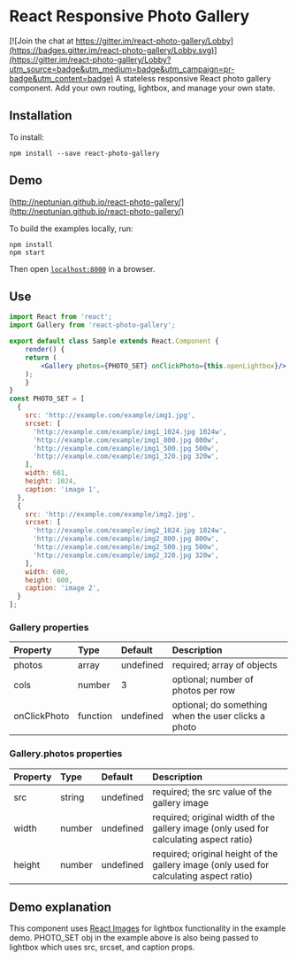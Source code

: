 # React Responsive Photo Gallery

[![Join the chat at https://gitter.im/react-photo-gallery/Lobby](https://badges.gitter.im/react-photo-gallery/Lobby.svg)](https://gitter.im/react-photo-gallery/Lobby?utm_source=badge&utm_medium=badge&utm_campaign=pr-badge&utm_content=badge)
A stateless responsive React photo gallery component. Add your own routing, lightbox, and manage your own state. 

## Installation

To install:

```
npm install --save react-photo-gallery
```

## Demo

[http://neptunian.github.io/react-photo-gallery/](http://neptunian.github.io/react-photo-gallery/)

To build the examples locally, run:

```
npm install
npm start
```

Then open [`localhost:8000`](http://localhost:8000) in a browser.

## Use

```jsx
import React from 'react';
import Gallery from 'react-photo-gallery';

export default class Sample extends React.Component {
    render() {
	return (
	    <Gallery photos={PHOTO_SET} onClickPhoto={this.openLightbox}/>
	);
    }
}
const PHOTO_SET = [
  {
    src: 'http://example.com/example/img1.jpg',
    srcset: [
      'http://example.com/example/img1_1024.jpg 1024w',
      'http://example.com/example/img1_800.jpg 800w',
      'http://example.com/example/img1_500.jpg 500w',
      'http://example.com/example/img1_320.jpg 320w',
    ],
    width: 681,
    height: 1024,
    caption: 'image 1',
  },
  {
    src: 'http://example.com/example/img2.jpg',
    srcset: [
      'http://example.com/example/img2_1024.jpg 1024w',
      'http://example.com/example/img2_800.jpg 800w',
      'http://example.com/example/img2_500.jpg 500w',
      'http://example.com/example/img2_320.jpg 320w',
    ],
    width: 600,
    height: 600,
    caption: 'image 2',
  }
];

```

### Gallery properties

Property        |       Type            |       Default         |       Description
:-----------------------|:--------------|:--------------|:--------------------------------
photos | array  | undefined  | required; array of objects
cols | number  | 3  | optional; number of photos per row
onClickPhoto | function  | undefined  | optional; do something when the user clicks a photo

### Gallery.photos properties

Property        |       Type            |       Default         |       Description
:-----------------------|:--------------|:--------------|:--------------------------------
src     |       string    |       undefined    |       required; the src value of the gallery image
width | number  | undefined  | required; original width of the gallery image (only used for calculating aspect ratio)
height  | number  | undefined | required; original height of the gallery image (only used for calculating aspect ratio)

## Demo explanation
This component uses [React Images](https://github.com/jossmac/react-images) for lightbox functionality in the example demo. 
PHOTO_SET obj in the example above is also being passed to lightbox which uses src, srcset, and caption props.
